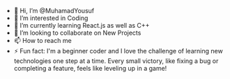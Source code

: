 - 👋 Hi, I’m @MuhamadYousuf
- 👀 I’m interested in Coding
- 🌱 I’m currently learning React.js as well as C++
- 💞️ I’m looking to collaborate on New Projects
- 📫 How to reach me 
- ⚡ Fun fact: I'm a beginner coder and I love the challenge of learning new technologies one step at a time. Every small victory, like fixing a bug or completing a feature, feels like leveling up in a game!

<!---
MuhamadYousuf/MuhamadYousuf is a ✨ special ✨ repository because its `README.md` (this file) appears on your GitHub profile.
You can click the Preview link to take a look at your changes.
--->
